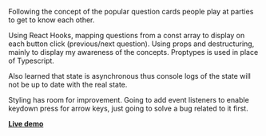 Following the concept of the popular question cards people play at parties to get to know each other.

Using React Hooks, mapping questions from a const array to display on each button click (previous/next question). Using props and destructuring, mainly to display my awareness of the concepts. Proptypes is used in place of Typescript.

Also learned that state is asynchronous thus console logs of the state will not be up to date with the real state.

Styling has room for improvement. Going to add event listeners to enable keydown press for arrow keys, just going to solve a bug related to it first.

<a href="https://jenniferwvng.github.io/card-questions/"><b>Live demo</b></a>
